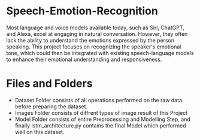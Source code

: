 # Speech-Emotion-Recognition
Most language and voice models available today, such as Siri, ChatGPT, and Alexa, excel at engaging in natural conversation. However, they often lack the ability to understand the emotions expressed by the person speaking. This project focuses on recognizing the speaker's emotional tone, which could then be integrated with existing speech-language models to enhance their emotional understanding and responsiveness.


# Files and Folders

- Dataset Folder consists of all operations performed on the raw data before preparing the dataset.
- Images Folder consists of diffrent types of image result of this Project
- Model Folder consists of entire Preprocessing and Modelling Step, and finally lstm_architecture.py contains the final Model which performed well on this dataset.
